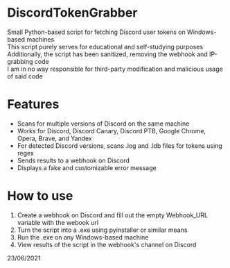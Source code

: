 # DiscordTokenGrabber
Small Python-based script for fetching Discord user tokens on Windows-based machines\
This script purely serves for educational and self-studying purposes\
Additionally, the script has been sanitized, removing the webhook and IP-grabbing code\
I am in no way responsible for third-party modification and malicious usage of said code

# Features
* Scans for multiple versions of Discord on the same machine
* Works for Discord, Discord Canary, Discord PTB, Google Chrome, Opera, Brave, and Yandex 
* For detected Discord versions, scans .log and .ldb files for tokens using regex
* Sends results to a webhook on Discord
* Displays a fake and customizable error message

# How to use
1. Create a webhook on Discord and fill out the empty Webhook_URL variable with the webook url
2. Turn the script into a .exe using pyinstaller or similar means
3. Run the .exe on any Windows-based machine
4. View results of the script in the webhook's channel on Discord

23/06/2021
